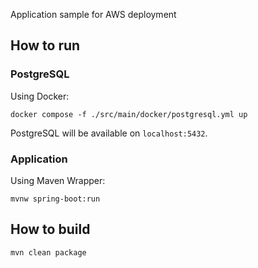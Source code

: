 Application sample for AWS deployment

## How to run
### PostgreSQL
Using Docker:
```
docker compose -f ./src/main/docker/postgresql.yml up
```
PostgreSQL will be available on `localhost:5432`.

### Application
Using Maven Wrapper:
```
mvnw spring-boot:run
```

## How to build
```
mvn clean package
```
